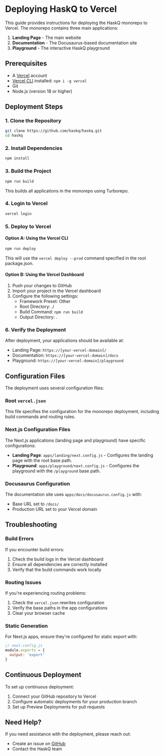 # Deploying HaskQ to Vercel

This guide provides instructions for deploying the HaskQ monorepo to Vercel. The monorepo contains three main applications:

1. **Landing Page** - The main website
2. **Documentation** - The Docusaurus-based documentation site
3. **Playground** - The interactive HaskQ playground

## Prerequisites

- A [Vercel](https://vercel.com) account
- [Vercel CLI](https://vercel.com/docs/cli) installed: `npm i -g vercel`
- Git
- Node.js (version 18 or higher)

## Deployment Steps

### 1. Clone the Repository

```bash
git clone https://github.com/haskq/haskq.git
cd haskq
```

### 2. Install Dependencies

```bash
npm install
```

### 3. Build the Project

```bash
npm run build
```

This builds all applications in the monorepo using Turborepo.

### 4. Login to Vercel

```bash
vercel login
```

### 5. Deploy to Vercel

#### Option A: Using the Vercel CLI

```bash
npm run deploy
```

This will use the `vercel deploy --prod` command specified in the root package.json.

#### Option B: Using the Vercel Dashboard

1. Push your changes to GitHub
2. Import your project in the Vercel dashboard
3. Configure the following settings:
   - Framework Preset: Other
   - Root Directory: ./
   - Build Command: `npm run build`
   - Output Directory: .

### 6. Verify the Deployment

After deployment, your applications should be available at:

- Landing Page: `https://[your-vercel-domain]/`
- Documentation: `https://[your-vercel-domain]/docs`
- Playground: `https://[your-vercel-domain]/playground`

## Configuration Files

The deployment uses several configuration files:

### Root `vercel.json`

This file specifies the configuration for the monorepo deployment, including build commands and routing rules.

### Next.js Configuration Files

The Next.js applications (landing page and playground) have specific configurations:

- **Landing Page**: `apps/landing/next.config.js` - Configures the landing page with the root base path.
- **Playground**: `apps/playground/next.config.js` - Configures the playground with the `/playground` base path.

### Docusaurus Configuration

The documentation site uses `apps/docs/docusaurus.config.js` with:
- Base URL set to `/docs/`
- Production URL set to your Vercel domain

## Troubleshooting

### Build Errors

If you encounter build errors:

1. Check the build logs in the Vercel dashboard
2. Ensure all dependencies are correctly installed
3. Verify that the build commands work locally

### Routing Issues

If you're experiencing routing problems:

1. Check the `vercel.json` rewrites configuration
2. Verify the base paths in the app configurations
3. Clear your browser cache

### Static Generation

For Next.js apps, ensure they're configured for static export with:

```javascript
// next.config.js
module.exports = {
  output: 'export'
}
```

## Continuous Deployment

To set up continuous deployment:

1. Connect your GitHub repository to Vercel
2. Configure automatic deployments for your production branch
3. Set up Preview Deployments for pull requests

## Need Help?

If you need assistance with the deployment, please reach out:

- Create an issue on [GitHub](https://github.com/haskq/haskq/issues)
- Contact the HaskQ team 